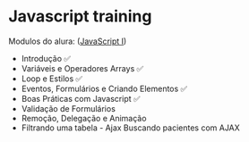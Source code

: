 # Javascript training

Modulos do alura: ([JavaScript I](https://github.com/HaysaRodrigues/javascript-training/tree/master/javascript-I))
- Introdução :white_check_mark:
- Variáveis e Operadores Arrays :white_check_mark:
- Loop e Estilos :white_check_mark:
- Eventos, Formulários e Criando Elementos :white_check_mark:
- Boas Práticas com Javascript :white_check_mark:
- Validação de Formulários 
- Remoção, Delegação e Animação 
- Filtrando uma tabela - Ajax Buscando pacientes com AJAX

